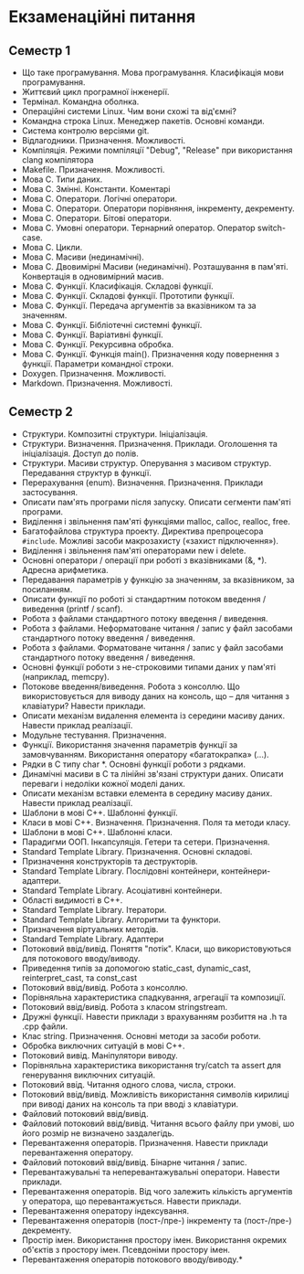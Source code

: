 # Екзаменаційні питання

## Семестр 1

* Що таке програмування. Мова програмування. Класифікація мови програмування.
* Життєвий цикл програмної інженерії.
* Термінал. Командна оболнка.
* Операційні системи Linux. Чим вони схожі та від'ємні? 
* Командна строка Linux. Менеджер пакетів. Основні команди.
* Система контролю версіями git.
* Відлагодники. Призначення. Можливості.
* Компіляція. Режими помпіляції "Debug", "Release" при використання clang компілятора
* Makefile. Призначення. Можливості.
* Мова С. Типи даних.
* Мова С. Змінні. Константи. Коментарі
* Мова С. Оператори. Логічні оператори.
* Мова С. Оператори. Оператори порівняння, інкременту, декременту.
* Мова С. Оператори. Бітові оператори.
* Мова С. Умовні оператори. Тернарний оператор. Оператор switch-case.
* Мова С. Цикли.
* Мова С. Масиви (нединамічні).
* Мова С. Двовимірні Масиви (нединамічні). Розташування в пам'яті. Конвертація в одновимірний масив.
* Мова С. Функції. Класифікація. Складові функції.
* Мова С. Функції. Складові функції. Прототипи функції.
* Мова С. Функції. Передача аргументів за вказівником та за значенням.
* Мова С. Функції. Бібліотечні системні функції.
* Мова С. Функції. Варіативні функції.
* Мова С. Функції. Рекурсивна обробка.
* Мова С. Функції. Функція main(). Призначення коду повернення з функції. Параметри командної строки.
* Doxygen. Призначення. Можливості.
* Markdown. Призначення. Можливості.

## Семестр 2

* Структури. Композитні структури. Ініціалізація.
* Структури. Визначення. Призначення. Приклади. Оголошення та ініціалізація. Доступ до полів.
* Структури. Масиви структур. Оперування з масивом структур. Передавання структур в функції.
* Перерахування (enum). Визначення. Призначення. Приклади застосування.
* Описати пам'ять програми після запуску. Описати сегменти пам'яті програми.
* Виділення і звільнення пам'яті функціями malloc, calloc, realloc, free.
* Багатофайлова структура проекту. Директива препроцесора `#include`. Можливі засоби макрозахисту («захист підключення»).
* Виділення і звільнення пам'яті операторами new і delete.
* Основні оператори / операції при роботі з вказівниками (&, \*). Адресна арифметика.
* Передавання параметрів у функцію за значенням, за вказівником, за посиланням.
* Описати функції по роботі зі стандартним потоком введення / виведення (printf / scanf).
* Робота з файлами стандартного потоку введення / виведення.
* Робота з файлами. Неформатоване читання / запис у файл засобами стандартного потоку введення / виведення.
* Робота з файлами. Форматоване читання / запис у файл засобами стандартного потоку введення / виведення.
* Основні функції роботи з не-строковими типами даних у пам'яті (наприклад, memcpy).
* Потокове введення/виведення. Робота з консоллю. Що використовується для виводу даних на консоль, що – для читання з клавіатури? Навести приклади.
* Описати механізм видалення елемента із середини масиву даних. Навести приклад реалізації.
* Модульне тестування. Призначення.
* Функції. Використання значення параметрів функції за замовчуванням. Використання оператору «багатокрапка» (...).
* Рядки в С типу char \*. Основні функції роботи з рядками.
* Динамічні масиви в С та лінійні зв'язані структури даних. Описати переваги і недоліки кожної моделі даних.
* Описати механізм вставки елемента в середину масиву даних. Навести приклад реалізації.
* Шаблони в мові С++. Шаблонні функції.
* Класи в мові С++. Визначення. Призначення. Поля та методи класу.
* Шаблони в мові С++. Шаблонні класи.
* Парадигми ООП. Інкапсуляція. Гетери та сетери. Призначення.
* Standard Template Library. Призначення. Основні складові.
* Призначення конструкторів та деструкторів.
* Standard Template Library. Послідовні контейнери, контейнери-адаптери.
* Standard Template Library. Асоціативні контейнери.
* Області видимості в С++.
* Standard Template Library. Ітератори.
* Standard Template Library. Алгоритми та функтори.
* Призначення віртуальних методів.
* Standard Template Library. Адаптери
* Потоковий ввід/вивід. Поняття "потік". Класи, що використовуються для потокового вводу/виводу.
* Приведення типів за допомогою static\_cast, dynamic\_cast, reinterpret\_cast, та const\_cast
* Потоковий ввід/вивід. Робота з консоллю. 
* Порівняльна характеристика спадкування, агрегації та композиції.
* Потоковий ввід/вивід. Робота з класом stringstream. 
* Дружні функції. Навести приклади з врахуванням розбиття на  .h та .cpp файли.
* Клас string. Призначення. Основні методи за засоби роботи.
* Обробка виключних ситуацій в мові С++.
* Потоковий вивід. Маніпулятори виводу.
* Порівняльна характеристика використання try/catch та assert для генерування виключних ситуацій.
* Потоковий ввід. Читання одного слова, числа, строки.
* Потоковий ввід/вивід. Можливість використання символів кирилиці при виводі даних на консоль та при вводі з клавіатури.
* Файловий потоковий ввід/вивід.
* Файловий потоковий ввід/вивід. Читання всього файлу при умові, шо його розмір не визначено заздалегідь.
* Перевантаження операторів. Призначення. Навести приклади перевантаження оператору.
* Файловий потоковий ввід/вивід. Бінарне читання / запис.
* Перевантажувальні та неперевантажувальні оператори. Навести приклади.
* Перевантаження операторів. Від чого залежить кількість аргументів у оператора, що перевантажується. Навести приклади.
* Перевантаження оператору індексування.
* Перевантаження операторів (пост-/пре-) інкременту та (пост-/пре-) декременту.
* Простір імен. Використання простору імен. Використання окремих об'єктів з простору імен. Псевдоніми простору імен. 
* Перевантаження операторів потокового вводу/виводу.* 